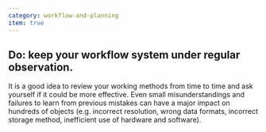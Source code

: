 ```yaml
---
category: workflow-and-planning
item: true
---
```



## Do: keep your workflow system under regular observation.
It is a good idea to review your working methods from time to time and ask yourself if it could be more effective. Even small misunderstandings and failures to learn from previous mistakes can have a major impact on hundreds of objects (e.g. incorrect resolution, wrong data formats, incorrect storage method, inefficient use of hardware and software).
